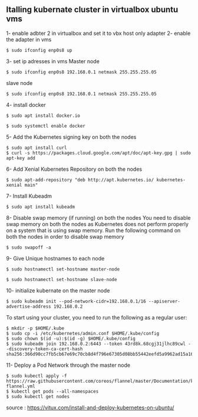 ## Italling kubernate cluster in virtualbox ubuntu vms
1- enable adbter 2 in virtualbox and set it to vbx host only adapter
2- enable the adapter in vms
```
$ sudo ifconfig enp0s8 up
```
3- set ip adresses in vms
Master node 
```
$ sudo ifconfig enp0s8 192.168.0.1 netmask 255.255.255.05
```
slave node 
```
$ sudo ifconfig enp0s8 192.168.0.1 netmask 255.255.255.05
```
4- install docker
```
$ sudo apt install docker.io
```
```
$ sudo systemctl enable docker
```
5- Add the Kubernetes signing key on both the nodes
```
$ sudo apt install curl
$ curl -s https://packages.cloud.google.com/apt/doc/apt-key.gpg | sudo apt-key add
```
6- Add Xenial Kubernetes Repository on both the nodes
```
$ sudo apt-add-repository "deb http://apt.kubernetes.io/ kubernetes-xenial main"
```
7- Install Kubeadm
```
$ sudo apt install kubeadm
```
8- Disable swap memory (if running) on both the nodes
You need to disable swap memory on both the nodes as Kubernetes does not perform properly on a system that is using swap memory. Run the following command on both the nodes in order to disable swap memory
```
$ sudo swapoff -a
```
9- Give Unique hostnames to each node
```
$ sudo hostnamectl set-hostname master-node
```
```
$ sudo hostnamectl set-hostname slave-node
```
10- initialize kubernate on the master node 
```
$ sudo kubeadm init --pod-network-cidr=192.168.0.1/16 --apiserver-advertise-address 192.168.0.2
```
To start using your cluster, you need to run the following as a regular user:
```
$ mkdir -p $HOME/.kube
$ sudo cp -i /etc/kubernetes/admin.conf $HOME/.kube/config
$ sudo chown $(id -u):$(id -g) $HOME/.kube/config
$ sudo kubeadm join 192.168.0.2:6443 --token 43rd8k.68cgj31jlhc89cwl --discovery-token-ca-cert-hash sha256:366d90cc7fb5cb67e69c70cb8d4f796e67305d08bb55442eefd5a9962ad15a16
```
11- Deploy a Pod Network through the master node
```
$ sudo kubectl apply -f https://raw.githubusercontent.com/coreos/flannel/master/Documentation/kube-flannel.yml
$ kubectl get pods --all-namespaces
$ sudo kubectl get nodes
```

source : https://vitux.com/install-and-deploy-kubernetes-on-ubuntu/